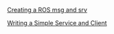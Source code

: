 [Creating a ROS msg and srv](http://wiki.ros.org/ROS/Tutorials/CreatingMsgAndSrv#Creating_a_srv)

[Writing a Simple Service and Client](http://wiki.ros.org/ROS/Tutorials/WritingServiceClient%28c%2B%2B%29)
